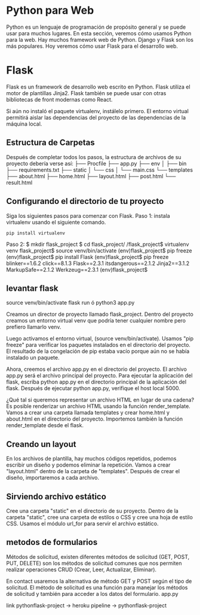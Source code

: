 # Python para Web
Python es un lenguaje de programación de propósito general y se puede usar para muchos lugares. En esta sección, veremos cómo usamos Python para la web. 
Hay muchos framework web de Python. Django y Flask son los más populares. Hoy veremos cómo usar Flask para el desarrollo web.

# Flask
Flask es un framework de desarrollo web escrito en Python. Flask utiliza el motor de plantillas Jinja2. Flask también se puede usar con otras bibliotecas de front modernas como React.

Si aún no instaló el paquete virtualenv, instálelo primero. El entorno virtual permitirá aislar las dependencias del proyecto de las dependencias de la máquina local.

## Estructura de Carpetas
Después de completar todos los pasos, la estructura de archivos de su proyecto debería verse así:
├── Procfile
├── app.py
├── env
│   ├── bin
├── requirements.txt
├── static
│   └── css
│       └── main.css
└── templates
    ├── about.html
    ├── home.html
    ├── layout.html
    ├── post.html
    └── result.html

## Configurando el directorio de tu proyecto
Siga los siguientes pasos para comenzar con Flask.
Paso 1: instala virtualenv usando el siguiente comando.

    pip install virtualenv

Paso 2:
    $ mkdir flask_project
    $ cd flask_project/
    /flask_project$ virtualenv venv
    flask_project$ source venv/bin/activate
    (env)flask_project$ pip freeze
    (env)flask_project$ pip install Flask
    (env)flask_project$ pip freeze
        blinker==1.6.2
        click==8.1.3
        Flask==2.3.1
        itsdangerous==2.1.2
        Jinja2==3.1.2
        MarkupSafe==2.1.2
        Werkzeug==2.3.1
    (env)flask_project$

## levantar flask
source venv/bin/activate
flask run ó python3 app.py

Creamos un director de proyecto llamado flask_project. Dentro del proyecto creamos un entorno virtual venv que podría tener cualquier nombre pero prefiero llamarlo venv. 

Luego activamos el entorno virtual, (source venv/bin/activate). Usamos "pip freeze" para verificar los paquetes instalados en el directorio del proyecto. El resultado de la congelación de pip estaba vacío porque aún no se había instalado un paquete.

Ahora, creemos el archivo app.py en el directorio del proyecto. El archivo app.py será el archivo principal del proyecto. 
Para ejecutar la aplicación del flask, escriba python app.py en el directorio principal de la aplicación del flask. Después de ejecutar python app.py, verifique el host local 5000. 

¿Qué tal si queremos representar un archivo HTML en lugar de una cadena? Es posible renderizar un archivo HTML usando la función render_template. Vamos a crear una carpeta llamada templates y crear home.html y about.html en el directorio del proyecto. Importemos también la función render_template desde el flask.

## Creando un layout
En los archivos de plantilla, hay muchos códigos repetidos, podemos escribir un diseño y podemos eliminar la repetición. Vamos a crear "layout.html" dentro de la carpeta de "templates". Después de crear el diseño, importaremos a cada archivo.

## Sirviendo archivo estático
Cree una carpeta "static" en el directorio de su proyecto. Dentro de la carpeta "static", cree una carpeta de estilos o CSS y cree una hoja de estilo CSS. Usamos el módulo url_for para servir el archivo estático.

## metodos de formularios
Métodos de solicitud, existen diferentes métodos de solicitud (GET, POST, PUT, DELETE) son los métodos de solicitud comunes que nos permiten realizar operaciones CRUD (Crear, Leer, Actualizar, Eliminar).

En contact usaremos la alternativa de método GET y POST según el tipo de solicitud. El método de solicitud es una función para manejar los métodos de solicitud y también para acceder a los datos del formulario. app.py


link pythonflask-project -> heroku
pipeline -> pythonflask-project